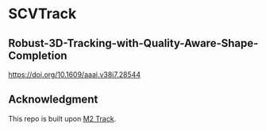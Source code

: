 # SCVTrack
## Robust-3D-Tracking-with-Quality-Aware-Shape-Completion
https://doi.org/10.1609/aaai.v38i7.28544

## Acknowledgment
This repo is built upon [M2 Track](https://github.com/Ghostish/Open3DSOT).
